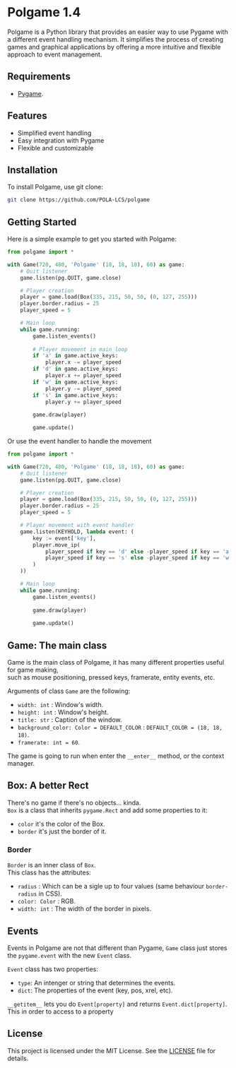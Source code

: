 # Polgame 1.4

Polgame is a Python library that provides an easier way to use Pygame with a different event handling mechanism. It simplifies the process of creating games and graphical applications by offering a more intuitive and flexible approach to event management.

## Requirements
- [Pygame](https://github.com/pygame/pygame).

## Features

- Simplified event handling
- Easy integration with Pygame
- Flexible and customizable

## Installation

To install Polgame, use git clone:

```bash
git clone https://github.com/POLA-LCS/polgame
```

## Getting Started

Here is a simple example to get you started with Polgame:

```python
from polgame import *

with Game(720, 480, 'Polgame' (18, 18, 18), 60) as game:
    # Quit listener
    game.listen(pg.QUIT, game.close)

    # Player creation
    player = game.load(Box(335, 215, 50, 50, (0, 127, 255)))
    player.border.radius = 25
    player_speed = 5

    # Main loop
    while game.running:
        game.listen_events()
        
        # Player movement in main loop
        if 'a' in game.active_keys:
            player.x -= player_speed
        if 'd' in game.active_keys:
            player.x += player_speed
        if 'w' in game.active_keys:
            player.y -= player_speed
        if 's' in game.active_keys:
            player.y += player_speed
            
        game.draw(player)

        game.update()
```

Or use the event handler to handle the movement
```python
from polgame import *

with Game(720, 480, 'Polgame' (18, 18, 18), 60) as game:
    # Quit listener
    game.listen(pg.QUIT, game.close)

    # Player creation
    player = game.load(Box(335, 215, 50, 50, (0, 127, 255)))
    player.border.radius = 25
    player_speed = 5

    # Player movement with event handler
    game.listen(KEYHOLD, lambda event: (
        key := event['key'],
        player.move_ip(
            player_speed if key == 'd' else -player_speed if key == 'a' else 0,
            player_speed if key == 's' else -player_speed if key == 'w' else 0,
        )
    ))

    # Main loop
    while game.running:
        game.listen_events()
        
        game.draw(player)
        
        game.update()
```

## Game: The main class

Game is the main class of Polgame, it has many different properties useful for game making,  
such as mouse positioning, pressed keys, framerate, entity events, etc.  
  
Arguments of class `Game` are the following:
- `width: int`  : Window's width.
- `height: int` : Window's height.
- `title: str`  : Caption of the window.
- `background_color: Color = DEFAULT_COLOR` : `DEFAULT_COLOR = (18, 18, 18)`.
- `framerate: int = 60`.  
  
The game is going to run when enter the `__enter__` method, or the context manager.

## Box: A better Rect

There's no game if there's no objects... kinda.  
`Box` is a class that inherits `pygame.Rect` and add some properties to it:  
- `color` it's the color of the Box.
- `border` it's just the border of it.

### Border

`Border` is an inner class of `Box`.  
This class has the attributes:
- `radius` : Which can be a sigle up to four values (same behaviour `border-radius` in CSS).
- `color: Color` : RGB.
- `width: int` : The width of the border in pixels.

## Events

Events in Polgame are not that different than Pygame, `Game` class just stores the `pygame.event` with the new `Event` class.  
  
`Event` class has two properties:
- `type`: An intenger or string that determines the events.
- `dict`: The properties of the event (key, pos, xrel, etc).

`__getitem__` lets you do `Event[property]` and returns `Event.dict[property]`.  
This in order to access to a property

## License

This project is licensed under the MIT License. See the [LICENSE](LICENSE) file for details.
